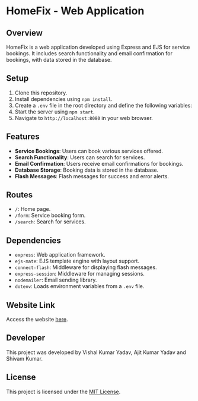 # HomeFix - Web Application

## Overview
HomeFix is a web application developed using Express and EJS for service bookings. It includes search functionality and email confirmation for bookings, with data stored in the database.

## Setup
1. Clone this repository.
2. Install dependencies using `npm install`.
3. Create a `.env` file in the root directory and define the following variables:
4. Start the server using `npm start`.
5. Navigate to `http://localhost:8080` in your web browser.

## Features
- **Service Bookings**: Users can book various services offered.
- **Search Functionality**: Users can search for services.
- **Email Confirmation**: Users receive email confirmations for bookings.
- **Database Storage**: Booking data is stored in the database.
- **Flash Messages**: Flash messages for success and error alerts.

## Routes
- `/`: Home page.
- `/form`: Service booking form.
- `/search`: Search for services.

## Dependencies
- `express`: Web application framework.
- `ejs-mate`: EJS template engine with layout support.
- `connect-flash`: Middleware for displaying flash messages.
- `express-session`: Middleware for managing sessions.
- `nodemailer`: Email sending library.
- `dotenv`: Loads environment variables from a `.env` file.

## Website Link
Access the website [here](https://homefix-eq0m.onrender.com/).

## Developer
This project was developed by Vishal Kumar Yadav, Ajit Kumar Yadav and Shivam Kumar.

## License
This project is licensed under the [MIT License](LICENSE).
